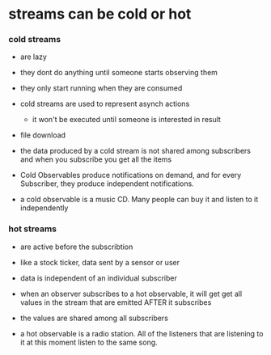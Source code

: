 # streams can be cold or hot

### cold streams

- are lazy
- they dont do anything until someone starts observing them
- they only start running when they are consumed
- cold streams are used to represent asynch actions
  - it won't be executed until someone is interested in result
- file download
- the data produced by a cold stream is not shared among subscribers and when
  you subscribe you get all the items

- Cold Observables produce notifications on demand, and for every Subscriber, they produce independent notifications.

- a cold observable is a music CD. Many people can buy it and listen to it independently

### hot streams

- are active before the subscribtion
- like a stock ticker, data sent by a sensor or user
- data is independent of an individual subscriber
- when an observer subscribes to a hot observable, it will get get all values in
  the stream that are emitted AFTER it subscribes
- the values are shared among all subscribers

- a hot observable is a radio station. All of the listeners that are listening
  to it at this moment listen to the same song.
